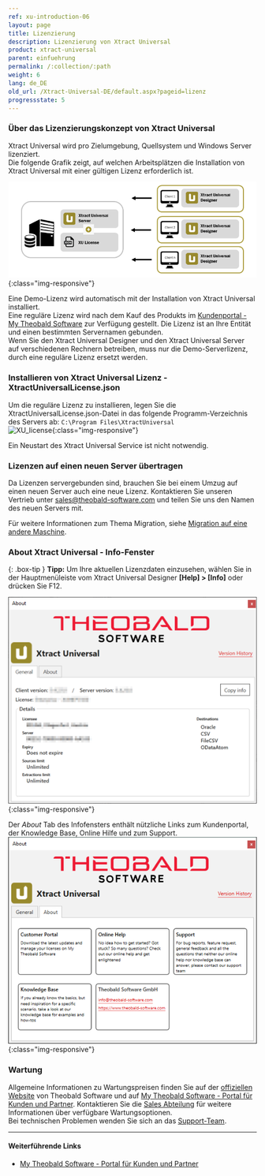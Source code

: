 ```yaml
---
ref: xu-introduction-06
layout: page
title: Lizenzierung
description: Lizenzierung von Xtract Universal
product: xtract-universal
parent: einfuehrung
permalink: /:collection/:path
weight: 6
lang: de_DE
old_url: /Xtract-Universal-DE/default.aspx?pageid=lizenz
progressstate: 5
---
```


### Über das Lizenzierungskonzept von Xtract Universal
Xtract Universal wird pro Zielumgebung, Quellsystem und Windows Server lizenziert. <br>
Die folgende Grafik zeigt, auf welchen Arbeitsplätzen die Installation von Xtract Universal mit einer gültigen Lizenz erforderlich ist.
 
![client-server-archi](/img/content/xu/client_server_architektur_xu.png){:class="img-responsive"}

Eine Demo-Lizenz wird automatisch mit der Installation von Xtract Universal installiert. <br>
Eine reguläre Lizenz wird nach dem Kauf des Produkts im [Kundenportal - My Theobald Software](https://my.theobald-software.com/) zur Verfügung gestellt. 
Die Lizenz ist an Ihre Entität und einen bestimmten Servernamen gebunden.<br>
Wenn Sie den Xtract Universal Designer und den Xtract Universal Server auf verschiedenen Rechnern betreiben, muss nur die Demo-Serverlizenz, durch eine reguläre Lizenz ersetzt werden.
 
### Installieren von Xtract Universal Lizenz - XtractUniversalLicense.json
Um die reguläre Lizenz zu installieren, legen Sie die XtractUniversalLicense.json-Datei in das folgende Programm-Verzeichnis des Servers ab:
`C:\Program Files\XtractUniversal` <br>
 ![XU_license](/img/content/xu/xu_json_license.png ){:class="img-responsive"}

Ein Neustart des Xtract Universal Service ist nicht notwendig.


### Lizenzen auf einen neuen Server übertragen
Da Lizenzen servergebunden sind, brauchen Sie bei einem Umzug auf einen neuen Server auch eine neue Lizenz.
Kontaktieren Sie unseren Vertrieb unter [sales@theobald-software.com](mailto:sales@theobald-software.com) und teilen Sie uns den Namen des neuen Servers mit. 

Für weitere Informationen zum Thema Migration, siehe [Migration auf eine andere Maschine](../fortgeschrittene-techniken/backup-und-migration#migration-auf-eine-andere-maschine).


### About Xtract Universal - Info-Fenster

{: .box-tip }
**Tipp:** Um Ihre aktuellen Lizenzdaten einzusehen, wählen Sie in der Hauptmenüleiste vom Xtract Universal Designer  **[Help] > [Info]** oder drücken Sie F12.<br>

![Demo_License](/img/content/xu/xu_demo_license.png){:class="img-responsive"}

Der *About* Tab des Infofensters enthält nützliche Links zum Kundenportal, der Knowledge Base, Online Hilfe und zum Support. <br>
![Abot](/img/content/about-xu.png){:class="img-responsive"}

### Wartung
Allgemeine Informationen zu Wartungspreisen finden Sie auf der [offiziellen Website](https://theobald-software.com/xtract-universal/preise-und-bestellungen/) von Theobald Software und auf [My Theobald Software - Portal für Kunden und Partner](https://my.theobald-software.com/). Kontaktieren Sie die [Sales Abteilung](mailto:sales@theobald-software.com) für weitere Informationen über verfügbare Wartungsoptionen.<br>
Bei technischen Problemen wenden Sie sich an das [Support-Team](https://support.theobald-software.com).


****
#### Weiterführende Links
- [My Theobald Software - Portal für Kunden und Partner](https://my.theobald-software.com/)
